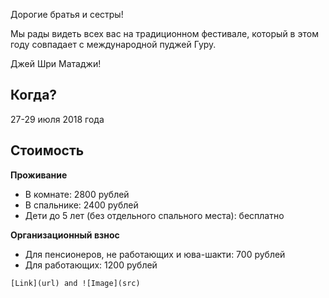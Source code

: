 Дорогие братья и сестры!

Мы рады видеть всех вас на традиционном фестивале, который в этом году совпадает с международной пуджей Гуру.

Джей Шри Матаджи!

## Когда?

27-29 июля 2018 года

## Стоимость

**Проживание**
- В комнате: 2800 рублей
- В спальнике: 2400 рублей
- Дети до 5 лет (без отдельного спального места): бесплатно

**Организационный взнос**
- Для пенсионеров, не работающих и юва-шакти: 700 рублей
- Для работающих: 1200 рублей

```
[Link](url) and ![Image](src)
```


